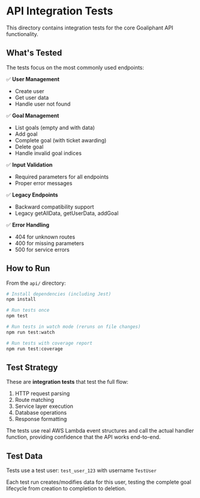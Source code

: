 # API Integration Tests

This directory contains integration tests for the core Goaliphant API functionality.

## What's Tested

The tests focus on the most commonly used endpoints:

✅ **User Management**
- Create user
- Get user data
- Handle user not found

✅ **Goal Management** 
- List goals (empty and with data)
- Add goal
- Complete goal (with ticket awarding)
- Delete goal
- Handle invalid goal indices

✅ **Input Validation**
- Required parameters for all endpoints
- Proper error messages

✅ **Legacy Endpoints**
- Backward compatibility support
- Legacy getAllData, getUserData, addGoal

✅ **Error Handling**
- 404 for unknown routes
- 400 for missing parameters
- 500 for service errors

## How to Run

From the `api/` directory:

```bash
# Install dependencies (including Jest)
npm install

# Run tests once
npm test

# Run tests in watch mode (reruns on file changes)
npm run test:watch

# Run tests with coverage report
npm run test:coverage
```

## Test Strategy

These are **integration tests** that test the full flow:
1. HTTP request parsing
2. Route matching  
3. Service layer execution
4. Database operations
5. Response formatting

The tests use real AWS Lambda event structures and call the actual handler function, providing confidence that the API works end-to-end.

## Test Data

Tests use a test user: `test_user_123` with username `TestUser`

Each test run creates/modifies data for this user, testing the complete goal lifecycle from creation to completion to deletion.